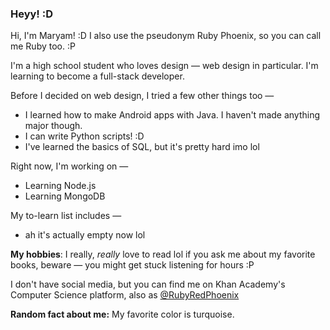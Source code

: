 ### Heyy! :D
Hi, I'm Maryam! :D I also use the pseudonym Ruby Phoenix, so you can call me Ruby too. :P

I'm a high school student who loves design — web design in particular. I'm learning to become a full-stack developer. 

Before I decided on web design, I tried a few other things too —
* I learned how to make Android apps with Java. I haven't made anything major though.
* I can write Python scripts! :D
* I've learned the basics of SQL, but it's pretty hard imo lol

Right now, I'm working on —
* Learning Node.js
* Learning MongoDB

My to-learn list includes —
* ah it's actually empty now lol

**My hobbies**: I really, _really_ love to read lol if you ask me about my favorite books, beware — you might get stuck listening for hours :P

I don't have social media, but you can find me on Khan Academy's Computer Science platform, also as [@RubyRedPhoenix](https://www.khanacademy.org/profile/RubyRedPhoenix/)

**Random fact about me:** My favorite color is turquoise.

<!--
- 🔭 I’m currently working on ...
- 🌱 I’m currently learning ...
- 👯 I’m looking to collaborate on ...
- 🤔 I’m looking for help with ...
- 💬 Ask me about ...
- 📫 How to reach me: ...
- 😄 Pronouns: ...
- ⚡ Fun fact: ...
-->
